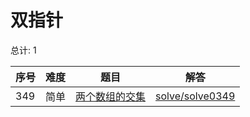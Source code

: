 # 双指针

<!--- table -->

总计: 1

| 序号 | 难度 | 题目                                                                           | 解答                                  |
| ---- | ---- | ------------------------------------------------------------------------------ | ------------------------------------- |
| 349  | 简单 | [两个数组的交集](https://leetcode-cn.com/problems/intersection-of-two-arrays/) | [solve/solve0349](../solve/solve0349) |
